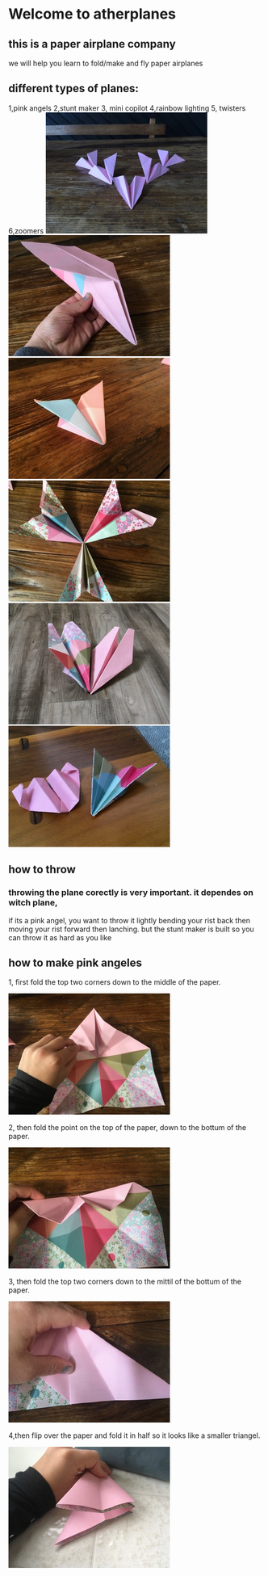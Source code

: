# Welcome to atherplanes
## this is a paper airplane company
we will help you learn to fold/make and fly paper airplanes
## different types of planes:
1,pink angels 2,stunt maker 3, mini copilot 4,rainbow lighting 5, twisters 6,zoomers
![](./IMG_2440.JPG) ![](./IMG_2454.JPG) ![](./IMG_2451.JPG) ![](./IMG_2447.JPG) ![](./image0.jpeg) ![](./image1.jpeg)

## how to throw
### throwing the plane corectly is very important. it dependes on witch plane, 
if its a pink angel, you want to throw it lightly bending your rist back then moving your rist forward then lanching.
but the stunt maker is built so you can throw it as hard as you like

## how to make pink angeles

1, first fold the top two corners down to the middle of the paper.

![](./IMG_2503.JPG)

2, then fold the point on the top of the paper, down to the bottum of the paper.

![](./IMG_2504.JPG)

3, then fold the top two corners down to the mittil of the bottum of the paper.

![](./IMG_2506.JPG)

4,then flip over the paper and fold it in half so it looks like a smaller triangel.

![](./IMG_2517.JPG)




















